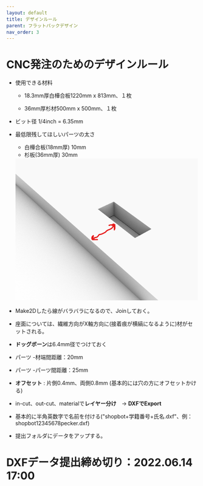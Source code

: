 ```yaml
---
layout: default
title: デザインルール
parent: フラットパックデザイン
nav_order: 3
---
```


# CNC発注のためのデザインルール

* 使用できる材料

  * 18.3mm厚白樺合板1220mm x 813mm、１枚

  * 36mm厚杉材500mm x 500mm、１枚

* ビット径 1/4inch = 6.35mm

* 最低限残してほしいパーツの太さ
  * 白樺合板(18mm厚) 10mm
  * 杉板(36mm厚) 30mm

  <img src="../images/minimum_thickness.png" alt="hi" class="inline"/>


* Make2Dしたら線がバラバラになるので、Joinしておく。

* 座面については、繊維方向がX軸方向に(接着痕が横縞になるように)材がセットされる。

* **ドッグボーン**は6.4mm径でつけておく

* パーツ -材端間距離：20mm

* パーツ -パーツ間距離：25mm

* **オフセット** : 片側0.4mm、両側0.8mm (基本的には穴の方にオフセットかける)

* in-cut、out-cut、materialで**レイヤー分け**　→ **DXFでExport**

* 基本的に半角英数字で名前を付ける("shopbot+学籍番号+氏名.dxf"、例：shopbot12345678pecker.dxf)

* 提出フォルダにデータをアップする。

# DXFデータ提出締め切り：2022.06.14 17:00
